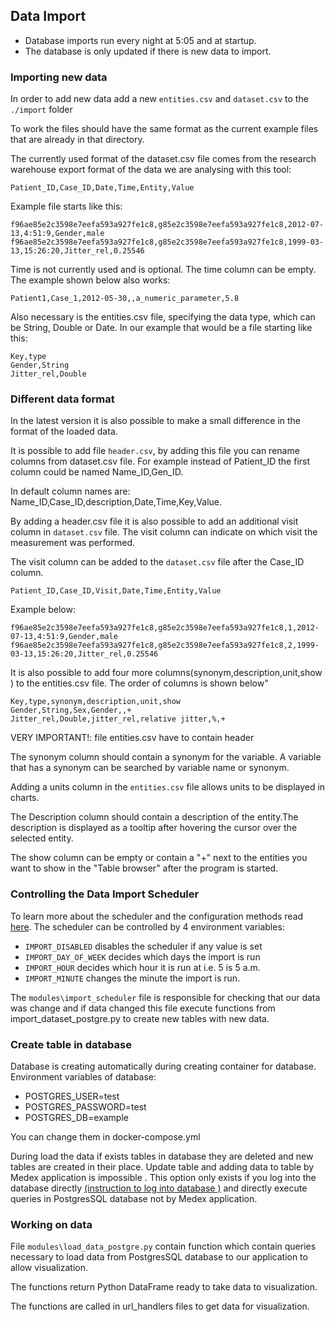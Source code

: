 ## Data Import ##
* Database imports run every night at 5:05 and at startup.
* The database is only updated if there is new data to import.

### Importing new data ###
In order to add new data add a new `entities.csv` and `dataset.csv` to the `./import` folder

To work the files should have the same format as the current example files that are already in that directory. 

The currently used format of the dataset.csv file comes from the research warehouse export format of the data we are 
analysing with this tool:
 
`Patient_ID,Case_ID,Date,Time,Entity,Value`

Example file starts like this:
```
f96ae85e2c3598e7eefa593a927fe1c8,g85e2c3598e7eefa593a927fe1c8,2012-07-13,4:51:9,Gender,male
f96ae85e2c3598e7eefa593a927fe1c8,g85e2c3598e7eefa593a927fe1c8,1999-03-13,15:26:20,Jitter_rel,0.25546
```
Time is not currently used and is optional. The time column can be empty. The example shown below also works: 
```
Patient1,Case_1,2012-05-30,,a_numeric_parameter,5.8
```
  
Also necessary is the entities.csv file, specifying the data type, which can be String, Double or Date. 
In our example that would be a file starting like this:
```
Key,type
Gender,String
Jitter_rel,Double
```

### Different data format  ###

In the latest version it is also possible to make a small difference in the format of the loaded data. 

It is possible to add file `header.csv`, by adding this file you can rename columns from dataset.csv file.
For example instead of Patient_ID the first column could be named Name_ID,Gen_ID.

In default column names are:
Name_ID,Case_ID,description,Date,Time,Key,Value.

By adding a header.csv file it is also possible to add an additional visit column in `dataset.csv` file. 
The visit column can indicate on which visit the measurement was performed.

The visit column can be added to the `dataset.csv` file after the Case_ID column.

`Patient_ID,Case_ID,Visit,Date,Time,Entity,Value`

Example below:
```
f96ae85e2c3598e7eefa593a927fe1c8,g85e2c3598e7eefa593a927fe1c8,1,2012-07-13,4:51:9,Gender,male
f96ae85e2c3598e7eefa593a927fe1c8,g85e2c3598e7eefa593a927fe1c8,2,1999-03-13,15:26:20,Jitter_rel,0.25546
```

It is also possible to add four more columns(synonym,description,unit,show ) to the entities.csv file.
The order of columns is shown below"

```
Key,type,synonym,description,unit,show
Gender,String,Sex,Gender,,+
Jitter_rel,Double,jitter_rel,relative jitter,%,+
```
VERY IMPORTANT!: file entities.csv have to contain header

The synonym column should contain a synonym for the variable. A variable that has a synonym can be searched by variable 
name or synonym.

Adding a units column in the `entities.csv` file allows units to be displayed in charts.

The Description column should contain a description of the entity.The description is displayed as a tooltip after 
hovering the cursor over the selected entity.

The show column can be empty or contain a "+" next to the entities you want to show in the "Table browser" after 
the program is started.


### Controlling the Data Import Scheduler ###
To learn more about the scheduler and the configuration methods read [here](https://apscheduler.readthedocs.io/en/latest/modules/triggers/cron.html#module-apscheduler.triggers.cron). 
The scheduler can be controlled by 4 environment variables:
* `IMPORT_DISABLED` disables the scheduler if any value is set
* `IMPORT_DAY_OF_WEEK` decides which days the import is run
* `IMPORT_HOUR` decides which hour it is run at i.e. 5 is 5 a.m.
* `IMPORT_MINUTE` changes the minute the import is run.

The `modules\import_scheduler` file is responsible for checking that our data was change and
 if data changed this file execute functions from import_dataset_postgre.py to create new tables with new data.
 
### Create table in database ###

Database is creating automatically during creating container for database. Environment variables of database:
* POSTGRES_USER=test
* POSTGRES_PASSWORD=test
* POSTGRES_DB=example

You can change them in docker-compose.yml

During load the data if exists tables in database they are deleted and new tables are created in their place.
Update table and adding data to table by Medex application is impossible . This option only exists if you log into the 
database directly [(instruction to log into database )](https://github.com/dieterich-lab/medex/blob/PostgreSQL/documentation/log_into_database.md) 
and directly execute queries in PostgresSQL database not by Medex application.


### Working on data ###

File `modules\load_data_postgre.py` contain function which contain queries necessary to load data from PostgresSQL database
to our application to allow visualization.

The functions return Python DataFrame ready to take data to visualization.

The functions are called in url_handlers files to get data for visualization.

